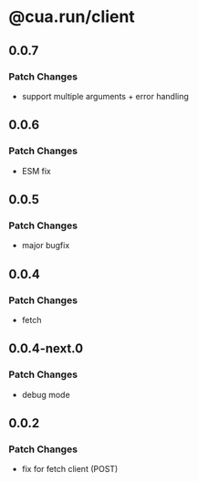# @cua.run/client

## 0.0.7

### Patch Changes

- support multiple arguments + error handling

## 0.0.6

### Patch Changes

- ESM fix

## 0.0.5

### Patch Changes

- major bugfix

## 0.0.4

### Patch Changes

- fetch

## 0.0.4-next.0

### Patch Changes

- debug mode

## 0.0.2

### Patch Changes

- fix for fetch client (POST)
